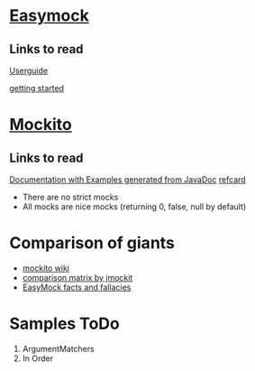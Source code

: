 # [Easymock](http://easymock.org/) #

## Links to read ##

[Userguide](http://easymock.org/user-guide.html)

[getting started](http://easymock.org/getting-started.html)


# [Mockito](http://mockito.org/) #

## Links to  read ## 
[Documentation with Examples generated from JavaDoc](http://site.mockito.org/mockito/docs/current/org/mockito/Mockito.html)
[refcard](http://refcardz.dzone.com/refcardz/mockito) 

- There are no strict mocks
- All mocks are nice mocks (returning 0, false, null by default)



# Comparison of giants #
* [mockito wiki](https://github.com/mockito/mockito/wiki/Mockito-vs-EasyMock)
* [comparison matrix by jmockit](http://jmockit.org/MockingToolkitComparisonMatrix.html)
* [EasyMock facts and fallacies](http://blog.octo.com/en/easymock-facts-fallacies/)

# Samples ToDo # 
1. ArgumentMatchers
1. In Order


